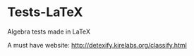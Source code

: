 # Tests-LaTeX
Algebra tests made in LaTeX

A must have website:
http://detexify.kirelabs.org/classify.html
